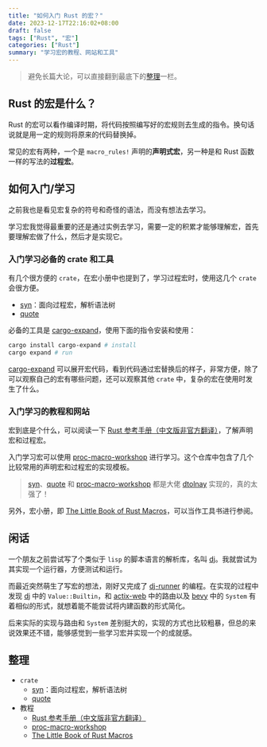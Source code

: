 ```yaml
---
title: "如何入门 Rust 的宏？"
date: 2023-12-17T22:16:02+08:00
draft: false
tags: ["Rust", "宏"]
categories: ["Rust"]
summary: "学习宏的教程、网站和工具"
---
```


> 避免长篇大论，可以直接翻到最底下的[整理](#整理)一栏。

## Rust 的宏是什么？
Rust 的宏可以看作编译时期，将代码按照编写好的宏规则去生成的指令。换句话说就是用一定的规则将原来的代码替换掉。

常见的宏有两种，一个是 `macro_rules!` 声明的**声明式宏**，另一种是和 Rust 函数一样的写法的**过程宏**。

## 如何入门/学习
之前我也是看见宏复杂的符号和奇怪的语法，而没有想法去学习。

学习宏我觉得最重要的还是通过实例去学习，需要一定的积累才能够理解宏，首先要理解宏做了什么，然后才是实现它。

### 入门学习必备的 crate 和工具
有几个很方便的 `crate`，在宏小册中也提到了，学习过程宏时，使用这几个 `crate` 会很方便。
- [syn](https://docs.rs/syn)：面向过程宏，解析语法树
- [quote](https://docs.rs/quote)

必备的工具是 [cargo-expand](https://github.com/dtolnay/cargo-expand)，使用下面的指令安装和使用：

```bash
cargo install cargo-expand # install
cargo expand # run
```

[cargo-expand](https://github.com/dtolnay/cargo-expand) 可以展开宏代码，看到代码通过宏替换后的样子，非常方便，除了可以观察自己的宏有哪些问题，还可以观察其他 `crate` 中，复杂的宏在使用时发生了什么。

### 入门学习的教程和网站
宏到底是个什么，可以阅读一下 [Rust 参考手册（中文版非官方翻译）](https://rustwiki.org/zh-CN/reference/macros.html)，了解声明宏和过程宏。

入门学习宏可以使用 [proc-macro-workshop](https://github.com/dtolnay/proc-macro-workshop) 进行学习。这个仓库中包含了几个比较常用的声明宏和过程宏的实现模板。

> [syn](https://docs.rs/syn)、[quote](https://docs.rs/quote) 和 [proc-macro-workshop](https://github.com/dtolnay/proc-macro-workshop) 都是大佬 [dtolnay](https://github.com/dtolnay) 实现的，真的太强了！

另外，宏小册，即 [The Little Book of Rust Macros](https://veykril.github.io/tlborm/)，可以当作工具书进行参阅。

## 闲话
一个朋友之前尝试写了个类似于 `lisp` 的脚本语言的解析库，名叫 [dj](https://gitee.com/ZerAx/dj-rs)。我就尝试为其实现一个运行器，方便测试和运行。

而最近突然萌生了写宏的想法，刚好又完成了 [dj-runner](https://gitee.com/study_less_shape/dj-runner) 的编程。在实现的过程中发现 [dj](https://gitee.com/ZerAx/dj-rs) 中的 `Value::Builtin`，和 [actix-web](https://actix.rs/) 中的路由以及 [bevy](https://bevyengine.org/) 中的 `System` 有着相似的形式，就想着能不能尝试将内建函数的形式简化。

后来实际的实现与路由和 `System` 差别挺大的，实现的方式也比较粗暴，但总的来说效果还不错，能够感觉到一些学习宏并实现一个的成就感。

## 整理
- `crate`
  - [syn](https://docs.rs/syn)：面向过程宏，解析语法树
  - [quote](https://docs.rs/quote)
- 教程
  - [Rust 参考手册（中文版非官方翻译）](https://rustwiki.org/zh-CN/reference/macros.html)
  - [proc-macro-workshop](https://github.com/dtolnay/proc-macro-workshop)
  - [The Little Book of Rust Macros](https://veykril.github.io/tlborm/)